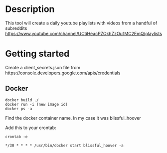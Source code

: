 # Description
This tool will create a daily youtube playlists with videos from a handful of subreddits
https://www.youtube.com/channel/UCtiHeacPZOkhZzOu1MC2EmQ/playlists

# Getting started
Create a client_secrets.json file from https://console.developers.google.com/apis/credentials

## Docker
```
docker build ./
docker run -i (new image id)
docker ps -a
```

Find the docker container name. In my case it was blissful_hoover

Add this to your crontab:

```
crontab -e
```

```
*/30 * * * * /usr/bin/docker start blissful_hoover -a
```
